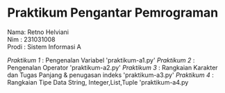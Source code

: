 # Praktikum Pengantar Pemrograman
<div> Nama: Retno Helviani </div>
<div> Nim : 231031008 </div>
<div> Prodi : Sistem Informasi A </div>

*Praktikum 1* : Pengenalan Variabel 'praktikum-a1.py'
*Praktikum 2* : Pengenalan Operator 'praktikum-a2.py'
*Praktikum 3* : Rangkaian Karakter dan Tugas Panjang & penugasan indeks 'praktikum-a3.py'
*Praktikum 4* : Rangkaian Tipe Data String, Integer,List,Tuple 'praktikum-a4.py


